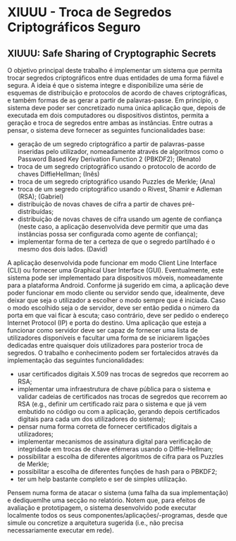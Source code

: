 # XIUUU - Troca de Segredos Criptográficos Seguro
## XIUUU: Safe Sharing of Cryptographic Secrets


O objetivo principal deste trabalho é implementar um sistema que permita trocar segredos
criptográficos entre duas entidades de uma forma fiável e segura. A ideia é que o sistema integre e disponibilize uma série de esquemas de distribuição e protocolos de acordo
de chaves criptográficas, e também formas de as gerar a partir de palavras-passe. Em
princípio, o sistema deve poder ser concretizado numa única aplicação que, depois de
executada em dois computadores ou dispositivos distintos, permita a geração e troca de
segredos entre ambas as instâncias. Entre outras a pensar, o sistema deve fornecer as
seguintes funcionalidades base:
- geração de um segredo criptográfico a partir de palavras-passe inseridas pelo utilizador, nomeadamente através de algoritmos como o Password Based Key Derivation
Function 2 (PBKDF2); (Renato)
- troca de um segredo criptográfico usando o protocolo de acordo de chaves DiffieHellman; (Inês)
- troca de um segredo criptográfico usando Puzzles de Merkle; (Ana)
- troca de um segredo criptográfico usando o Rivest, Shamir e Adleman (RSA); (Gabriel)
- distribuição de novas chaves de cifra a partir de chaves pré-distribuídas;
- distribuição de novas chaves de cifra usando um agente de confiança (neste caso, a
aplicação desenvolvida deve permitir que uma das instâncias possa ser configurada
como agente de confiança);
- implementar forma de ter a certeza de que o segredo partilhado é o mesmo dos dois
lados. (David)


A aplicação desenvolvida pode funcionar em modo Client Line Interface (CLI) ou fornecer
uma Graphical User Interface (GUI). Eventualmente, este sistema pode ser implementado
para dispositivos móveis, nomeadamente para a plataforma Android. Conforme já sugerido em cima, a aplicação deve poder funcionar em modo cliente ou servidor sendo que,
idealmente, deve deixar que seja o utilizador a escolher o modo sempre que é iniciada.
Caso o modo escolhido seja o de servidor, deve ser então pedida o número da porta em
que vai ficar à escuta; caso contrário, deve ser pedido o endereço Internet Protocol (IP)
e porta do destino. Uma aplicação que esteja a funcionar como servidor deve ser capaz
de fornecer uma lista de utilizadores disponíveis e facultar uma forma de se iniciarem ligações dedicadas entre quaisquer dois utilizadores para posterior troca de segredos. O
trabalho e conhecimento podem ser fortalecidos através da implementação das seguintes
funcionalidades:
- usar certificados digitais X.509 nas trocas de segredos que recorrem ao RSA;
- implementar uma infraestrutura de chave pública para o sistema e validar cadeias de
certificados nas trocas de segredos que recorrem ao RSA (e.g., definir um certificado
raiz para o sistema e que já vem embutido no código ou com a aplicação, gerando
depois certificados digitais para cada um dos utilizadores do sistema);
- pensar numa forma correta de fornecer certificados digitais a utilizadores;
- implementar mecanismos de assinatura digital para verificação de integridade em trocas de chave efémeras usando o Diffie-Hellman;
- possibilitar a escolha de diferentes algoritmos de cifra para os Puzzles de Merkle;
- possibilitar a escolha de diferentes funções de hash para o PBKDF2;
- ter um help bastante completo e ser de simples utilização.

Pensem numa forma de atacar o sistema (uma falha da sua implementação) e dediquemlhe uma secção no relatório. Notem que, para efeitos de avaliação e prototipagem, o sistema desenvolvido pode executar localmente todos os seus componentes/aplicações/-programas, desde que simule ou concretize a arquitetura sugerida (i.e., não precisa necessariamente executar em rede).
